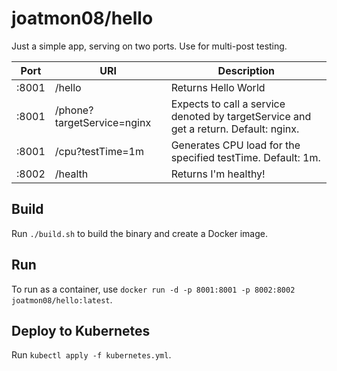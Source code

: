 # joatmon08/hello

Just a simple app, serving on two ports. Use for multi-post testing.

| Port      | URI     | Description |
| --------- |-------- | ----------- |
| :8001     | /hello  | Returns Hello World |
| :8001     | /phone?targetService=nginx  | Expects to call a service denoted by targetService and get a return. Default: nginx. |
| :8001     | /cpu?testTime=1m  | Generates CPU load for the specified testTime. Default: 1m. |
| :8002     | /health | Returns I'm healthy! |

## Build
Run `./build.sh` to build the binary and create a Docker image.

## Run
To run as a container, use
`docker run -d -p 8001:8001 -p 8002:8002 joatmon08/hello:latest`.

## Deploy to Kubernetes
Run `kubectl apply -f kubernetes.yml`.

